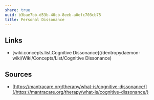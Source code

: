 ```yaml
---
share: true
uuid: b3bae7bb-d53b-40cb-8eeb-a0efc703cb75
title: Personal Dissonance
---
```

## Links

* [wiki.concepts.list.Cognitive Dissonance](/dentropydaemon-wiki/Wiki/Concepts/List/Cognitive Dissonance)

## Sources

* [https://mantracare.org/therapy/what-is/cognitive-dissonance/](/https://mantracare.org/therapy/what-is/cognitive-dissonance/)